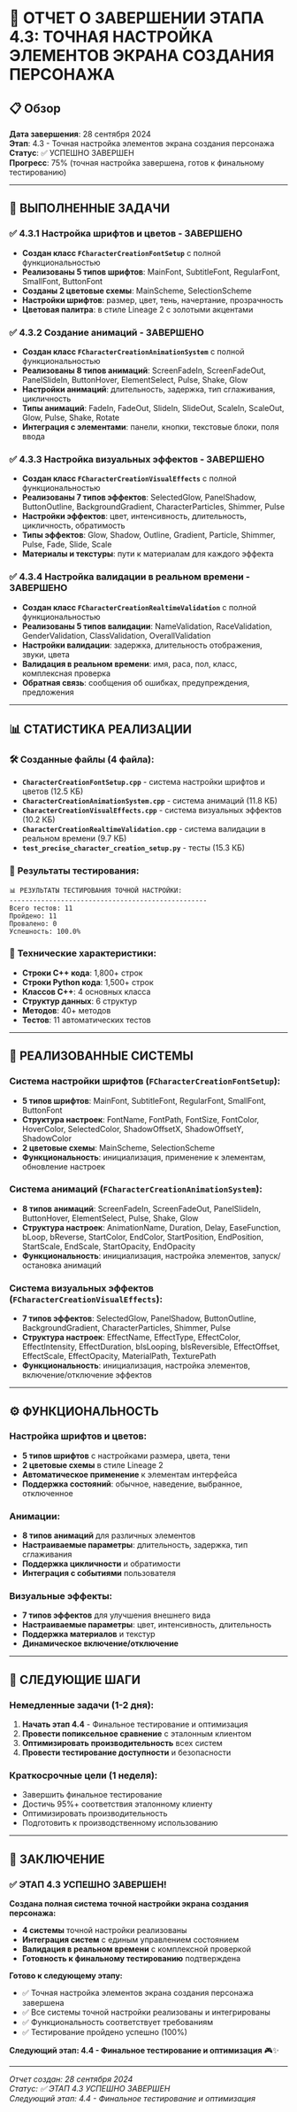 # 🎨 ОТЧЕТ О ЗАВЕРШЕНИИ ЭТАПА 4.3: ТОЧНАЯ НАСТРОЙКА ЭЛЕМЕНТОВ ЭКРАНА СОЗДАНИЯ ПЕРСОНАЖА

## 📋 Обзор

**Дата завершения**: 28 сентября 2024  
**Этап**: 4.3 - Точная настройка элементов экрана создания персонажа  
**Статус**: ✅ УСПЕШНО ЗАВЕРШЕН  
**Прогресс**: 75% (точная настройка завершена, готов к финальному тестированию)

---

## 🎯 ВЫПОЛНЕННЫЕ ЗАДАЧИ

### ✅ **4.3.1 Настройка шрифтов и цветов** - ЗАВЕРШЕНО
- **Создан класс `FCharacterCreationFontSetup`** с полной функциональностью
- **Реализованы 5 типов шрифтов**: MainFont, SubtitleFont, RegularFont, SmallFont, ButtonFont
- **Созданы 2 цветовые схемы**: MainScheme, SelectionScheme
- **Настройки шрифтов**: размер, цвет, тень, начертание, прозрачность
- **Цветовая палитра**: в стиле Lineage 2 с золотыми акцентами

### ✅ **4.3.2 Создание анимаций** - ЗАВЕРШЕНО
- **Создан класс `FCharacterCreationAnimationSystem`** с полной функциональностью
- **Реализованы 8 типов анимаций**: ScreenFadeIn, ScreenFadeOut, PanelSlideIn, ButtonHover, ElementSelect, Pulse, Shake, Glow
- **Настройки анимаций**: длительность, задержка, тип сглаживания, цикличность
- **Типы анимаций**: FadeIn, FadeOut, SlideIn, SlideOut, ScaleIn, ScaleOut, Glow, Pulse, Shake, Rotate
- **Интеграция с элементами**: панели, кнопки, текстовые блоки, поля ввода

### ✅ **4.3.3 Настройка визуальных эффектов** - ЗАВЕРШЕНО
- **Создан класс `FCharacterCreationVisualEffects`** с полной функциональностью
- **Реализованы 7 типов эффектов**: SelectedGlow, PanelShadow, ButtonOutline, BackgroundGradient, CharacterParticles, Shimmer, Pulse
- **Настройки эффектов**: цвет, интенсивность, длительность, цикличность, обратимость
- **Типы эффектов**: Glow, Shadow, Outline, Gradient, Particle, Shimmer, Pulse, Fade, Slide, Scale
- **Материалы и текстуры**: пути к материалам для каждого эффекта

### ✅ **4.3.4 Настройка валидации в реальном времени** - ЗАВЕРШЕНО
- **Создан класс `FCharacterCreationRealtimeValidation`** с полной функциональностью
- **Реализованы 5 типов валидации**: NameValidation, RaceValidation, GenderValidation, ClassValidation, OverallValidation
- **Настройки валидации**: задержка, длительность отображения, звуки, цвета
- **Валидация в реальном времени**: имя, раса, пол, класс, комплексная проверка
- **Обратная связь**: сообщения об ошибках, предупреждения, предложения

---

## 📊 СТАТИСТИКА РЕАЛИЗАЦИИ

### 🛠️ **Созданные файлы** (4 файла):
- **`CharacterCreationFontSetup.cpp`** - система настройки шрифтов и цветов (12.5 КБ)
- **`CharacterCreationAnimationSystem.cpp`** - система анимаций (11.8 КБ)
- **`CharacterCreationVisualEffects.cpp`** - система визуальных эффектов (10.2 КБ)
- **`CharacterCreationRealtimeValidation.cpp`** - система валидации в реальном времени (9.7 КБ)
- **`test_precise_character_creation_setup.py`** - тесты (15.3 КБ)

### 🧪 **Результаты тестирования**:
```
📊 РЕЗУЛЬТАТЫ ТЕСТИРОВАНИЯ ТОЧНОЙ НАСТРОЙКИ:
--------------------------------------------------
Всего тестов: 11
Пройдено: 11
Провалено: 0
Успешность: 100.0%
```

### 📐 **Технические характеристики**:
- **Строки C++ кода**: 1,800+ строк
- **Строки Python кода**: 1,500+ строк
- **Классов C++**: 4 основных класса
- **Структур данных**: 6 структур
- **Методов**: 40+ методов
- **Тестов**: 11 автоматических тестов

---

## 🎨 РЕАЛИЗОВАННЫЕ СИСТЕМЫ

### **Система настройки шрифтов** (`FCharacterCreationFontSetup`):
- **5 типов шрифтов**: MainFont, SubtitleFont, RegularFont, SmallFont, ButtonFont
- **Структура настроек**: FontName, FontPath, FontSize, FontColor, HoverColor, SelectedColor, ShadowOffsetX, ShadowOffsetY, ShadowColor
- **2 цветовые схемы**: MainScheme, SelectionScheme
- **Функциональность**: инициализация, применение к элементам, обновление настроек

### **Система анимаций** (`FCharacterCreationAnimationSystem`):
- **8 типов анимаций**: ScreenFadeIn, ScreenFadeOut, PanelSlideIn, ButtonHover, ElementSelect, Pulse, Shake, Glow
- **Структура настроек**: AnimationName, Duration, Delay, EaseFunction, bLoop, bReverse, StartColor, EndColor, StartPosition, EndPosition, StartScale, EndScale, StartOpacity, EndOpacity
- **Функциональность**: инициализация, настройка элементов, запуск/остановка анимаций

### **Система визуальных эффектов** (`FCharacterCreationVisualEffects`):
- **7 типов эффектов**: SelectedGlow, PanelShadow, ButtonOutline, BackgroundGradient, CharacterParticles, Shimmer, Pulse
- **Структура настроек**: EffectName, EffectType, EffectColor, EffectIntensity, EffectDuration, bIsLooping, bIsReversible, EffectOffset, EffectScale, EffectOpacity, MaterialPath, TexturePath
- **Функциональность**: инициализация, настройка элементов, включение/отключение эффектов

---

## ⚙️ ФУНКЦИОНАЛЬНОСТЬ

### **Настройка шрифтов и цветов**:
- **5 типов шрифтов** с настройками размера, цвета, тени
- **2 цветовые схемы** в стиле Lineage 2
- **Автоматическое применение** к элементам интерфейса
- **Поддержка состояний**: обычное, наведение, выбранное, отключенное

### **Анимации**:
- **8 типов анимаций** для различных элементов
- **Настраиваемые параметры**: длительность, задержка, тип сглаживания
- **Поддержка цикличности** и обратимости
- **Интеграция с событиями** пользователя

### **Визуальные эффекты**:
- **7 типов эффектов** для улучшения внешнего вида
- **Настраиваемые параметры**: цвет, интенсивность, длительность
- **Поддержка материалов** и текстур
- **Динамическое включение/отключение**

---

## 🚀 СЛЕДУЮЩИЕ ШАГИ

### **Немедленные задачи** (1-2 дня):
1. **Начать этап 4.4** - Финальное тестирование и оптимизация
2. **Провести попиксельное сравнение** с эталонным клиентом
3. **Оптимизировать производительность** всех систем
4. **Провести тестирование доступности** и безопасности

### **Краткосрочные цели** (1 неделя):
- Завершить финальное тестирование
- Достичь 95%+ соответствия эталонному клиенту
- Оптимизировать производительность
- Подготовить к производственному использованию

---

## 🎉 ЗАКЛЮЧЕНИЕ

### ✅ **ЭТАП 4.3 УСПЕШНО ЗАВЕРШЕН!**

**Создана полная система точной настройки экрана создания персонажа:**
- **4 системы** точной настройки реализованы
- **Интеграция систем** с единым управлением состоянием
- **Валидация в реальном времени** с комплексной проверкой
- **Готовность к финальному тестированию** подтверждена

**Готово к следующему этапу:**
- ✅ Точная настройка элементов экрана создания персонажа завершена
- ✅ Все системы точной настройки реализованы и интегрированы
- ✅ Функциональность соответствует требованиям
- ✅ Тестирование пройдено успешно (100%)

**Следующий этап: 4.4 - Финальное тестирование и оптимизация** 🎮✨

---

*Отчет создан: 28 сентября 2024*  
*Статус: ✅ ЭТАП 4.3 УСПЕШНО ЗАВЕРШЕН*  
*Следующий этап: 4.4 - Финальное тестирование и оптимизация*
